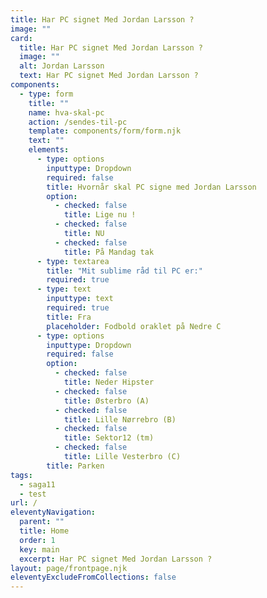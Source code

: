 ```yaml
---
title: Har PC signet Med Jordan Larsson ?
image: ""
card:
  title: Har PC signet Med Jordan Larsson ?
  image: ""
  alt: Jordan Larsson
  text: Har PC signet Med Jordan Larsson ?
components:
  - type: form
    title: ""
    name: hva-skal-pc
    action: /sendes-til-pc
    template: components/form/form.njk
    text: ""
    elements:
      - type: options
        inputtype: Dropdown
        required: false
        title: Hvornår skal PC signe med Jordan Larsson
        option:
          - checked: false
            title: Lige nu !
          - checked: false
            title: NU
          - checked: false
            title: På Mandag tak
      - type: textarea
        title: "Mit sublime råd til PC er:"
        required: true
      - type: text
        inputtype: text
        required: true
        title: Fra
        placeholder: Fodbold oraklet på Nedre C
      - type: options
        inputtype: Dropdown
        required: false
        option:
          - checked: false
            title: Neder Hipster
          - checked: false
            title: Østerbro (A)
          - checked: false
            title: Lille Nørrebro (B)
          - checked: false
            title: Sektor12 (tm)
          - checked: false
            title: Lille Vesterbro (C)
        title: Parken
tags:
  - saga11
  - test
url: /
eleventyNavigation:
  parent: ""
  title: Home
  order: 1
  key: main
  excerpt: Har PC signet Med Jordan Larsson ?
layout: page/frontpage.njk
eleventyExcludeFromCollections: false
---
```

